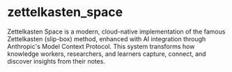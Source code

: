 # zettelkasten_space
Zettelkasten Space is a modern, cloud-native implementation of the famous Zettelkasten (slip-box) method, enhanced with AI integration through Anthropic's Model Context Protocol. This system transforms how knowledge workers, researchers, and learners capture, connect, and discover insights from their notes.
